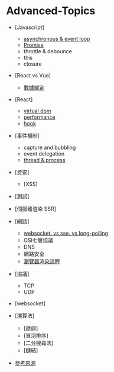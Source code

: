 # Advanced-Topics

* [Javascript]
    * [asynchronous & event loop](https://www.ruanyifeng.com/blog/2013/10/event_loop.html)
    * [Promise](https://developer.mozilla.org/zh-TW/docs/Web/JavaScript/Reference/Global_Objects/Promise)
    * throttle & debounce
    * this
    * closure
* [React vs Vue]
    * [數據綁定](https://www.gushiciku.cn/pl/pKLc/zh-tw)
* [React]
    * [virtual dom](https://medium.com/%E6%89%8B%E5%AF%AB%E7%AD%86%E8%A8%98/build-a-simple-virtual-dom-5cf12ccf379f)
    * [performance](https://blog.techbridge.cc/2018/01/05/react-render-optimization/)
    * [hook](https://www.ruanyifeng.com/blog/2020/09/react-hooks-useeffect-tutorial.html)
* [事件機制]
    * capture and bubbling
    * event delegation
    * [thread & process](https://www.ruanyifeng.com/blog/2013/04/processes_and_threads.html)
* [資安]
    * [XSS] 
* [測試]
* [伺服器渲染 SSR]
* [網路]
    * [websocket. vs sse. vs long-polling](https://www.ruanyifeng.com/blog/2017/05/server-sent_events.html)
    * OSI七層協議
    * DNS
    * 網路安全
    * [瀏覽器渲染流程](https://www.gushiciku.cn/pl/gpqt/zh-tw)
* [協議]
    * TCP
    * UDP
* [websocket]
* [演算法]
    * [遞迴]
    * [冒泡排序]
    * [二分搜尋法]
    * [鏈結]

* [參考來源](https://www.ruanyifeng.com/blog/javascript/)

